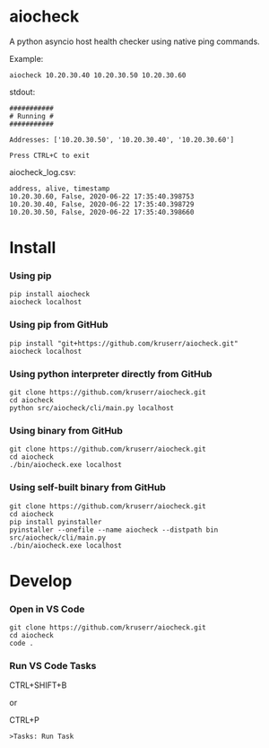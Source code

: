 # aiocheck
A python asyncio host health checker using native ping commands.

Example:
```
aiocheck 10.20.30.40 10.20.30.50 10.20.30.60
```

stdout:
```
###########
# Running #
###########

Addresses: ['10.20.30.50', '10.20.30.40', '10.20.30.60']

Press CTRL+C to exit 
```

aiocheck_log.csv:
```
address, alive, timestamp
10.20.30.60, False, 2020-06-22 17:35:40.398753
10.20.30.40, False, 2020-06-22 17:35:40.398729
10.20.30.50, False, 2020-06-22 17:35:40.398660
```

# Install

### Using pip
```
pip install aiocheck
aiocheck localhost
```

### Using pip from GitHub
```
pip install "git+https://github.com/kruserr/aiocheck.git"
aiocheck localhost
```

### Using python interpreter directly from GitHub
```
git clone https://github.com/kruserr/aiocheck.git
cd aiocheck
python src/aiocheck/cli/main.py localhost
```

### Using binary from GitHub
```
git clone https://github.com/kruserr/aiocheck.git
cd aiocheck
./bin/aiocheck.exe localhost
```

### Using self-built binary from GitHub
```
git clone https://github.com/kruserr/aiocheck.git
cd aiocheck
pip install pyinstaller
pyinstaller --onefile --name aiocheck --distpath bin src/aiocheck/cli/main.py
./bin/aiocheck.exe localhost
```

# Develop

### Open in VS Code
```
git clone https://github.com/kruserr/aiocheck.git
cd aiocheck
code .
```

### Run VS Code Tasks
CTRL+SHIFT+B

or

CTRL+P
```
>Tasks: Run Task
```
